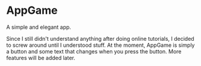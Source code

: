 # AppGame
A simple and elegant app.

Since I still didn't understand anything after doing online tutorials, I decided to screw around until I understood stuff.
At the moment, AppGame is simply a button and some text that changes when you press the button.
More features will be added later.
